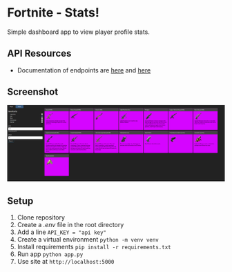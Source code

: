 # Fortnite - Stats!

Simple dashboard app to view player profile stats.

## API Resources

* Documentation of endpoints are [here](https://fortniteapi.io/docs/#/) and [here](https://fortniteapi.io/)

## Screenshot

![items-query](https://github.com/brett-jpy/Fortnite-API/blob/main/items_screenshot.png?raw=true)

## Setup

1. Clone repository
2. Create a _.env_ file in the root directory
3. Add a line `API_KEY = "api key"`
4. Create a virtual environment `python -m venv venv`
5. Install requirements `pip install -r requirements.txt`
6. Run app `python app.py`
7. Use site at `http://localhost:5000`
